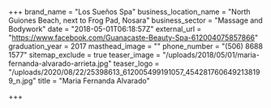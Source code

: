 +++
brand_name = "Los Sueños Spa"
business_location_name = "North Guiones Beach, next to Frog Pad, Nosara"
business_sector = "Massage and Bodywork"
date = "2018-05-01T06:18:57Z"
external_url = "https://www.facebook.com/Guanacaste-Beauty-Spa-612004075857866"
graduation_year = 2017
masthead_image = ""
phone_number = "(506) 8688 1577"
sitemap_exclude = true
teaser_image = "/uploads/2018/05/01/maria-fernanda-alvarado-arrieta.jpg"
teaser_logo = "/uploads/2020/08/22/25398613_612005499191057_4542817606492138199_n.jpg"
title = "Maria Fernanda Alvarado"

+++
